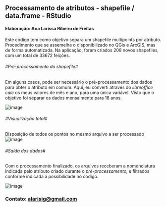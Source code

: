## Processamento de atributos - shapefile / data.frame - RStudio
#### Elaboração: Ana Larissa Ribeiro de Freitas

Este código tem como objetivo separa um shapefile multipoints por atributo. Procedimento que se assemelha o disponibilizado no QGis e ArcGIS, mas de forma automatizada. Na aplicação, foram criados 208 novos shapefiles, com um total de 33672 feições.

###### #Pré-processamento do shapefile#
Em alguns casos, pode ser necessário o pré-processamento dos dados para obter o atributo em comum. Aqui, eu converti através do _libreoffice calc_ os meus valores de mês e ano, para uma única variável. Visto que o objetivo foi separar os dados mensalmente para 18 anos.

![image](https://user-images.githubusercontent.com/57720882/173432291-b7464dfd-64ec-4316-abe0-5fcf3d2f5a7a.png)

###### #Visualização total#
Disposição de todos os pontos no mesmo arquivo a ser processado
![image](https://user-images.githubusercontent.com/57720882/173432579-e6cf62be-3b7c-4e99-9be4-114dc73703e9.png)

###### #Saída dos dados#
Com o processamento finalizado, os arquivos receberam a nomenclatura indicada pelo atributo criado durante o _pré-processamento_, e filtrados conforme indicada a possibilidade no código.

![image](https://user-images.githubusercontent.com/57720882/173432966-7e827391-f6b6-46cf-997d-e4f8baf9215b.png)

### Contato: alarisig@gmail.com
